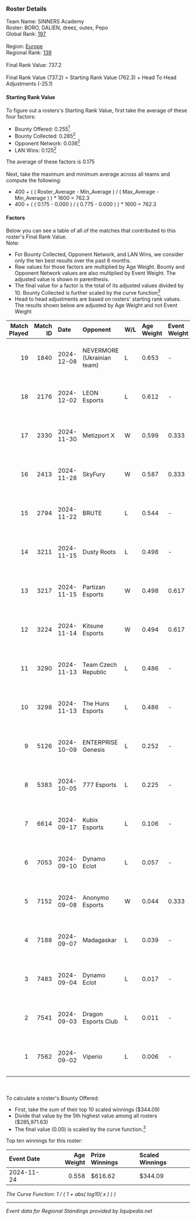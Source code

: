 ### Roster Details<br />
Team Name: SINNERS Academy<br />
Roster: BORO, DALIEN, dreez, outex, Pepo<br />
Global Rank: [197](../../standings_global_2025_02_28.md)<br />
<br />
Region: [Europe]( ../../standings_europe_2025_02_28.md)<br />
Regional Rank: [139]( ../../standings_europe_2025_02_28.md)<br />
<br />
Final Rank Value:  737.2<br />
<br />
Final Rank Value (737.2) = Starting Rank Value (762.3) + Head To Head Adjustments (-25.1)<br />

#### Starting Rank Value<br />
To figure out a rosters's Starting Rank Value, first take the average of these four factors:<br />
- Bounty Offered: 0.255[<sup>1</sup>](#table2)
- Bounty Collected: 0.285[<sup>2</sup>](#table1)
- Opponent Network: 0.036[<sup>2</sup>](#table1)
- LAN Wins: 0.125[<sup>2</sup>](#table1)

The average of these factors is 0.175<br />
<br />
Next, take the maximum and minimum average across all teams and compute the following:<br />
- 400 + ( ( Roster_Average - Min_Average ) / ( Max_Average - Min_Average ) ) * 1600 = 762.3
- 400 + ( ( 0.175 - 0.000 ) / ( 0.775 - 0.000 ) ) * 1600 = 762.3


#### Factors<br />
Below you can see a table of all of the matches that contributed to this roster's Final Rank Value.<br />
Note:<br />

- For Bounty Collected, Opponent Network, and LAN Wins, we consider only the ten best results over the past 6 months.
- Raw values for those factors are multiplied by Age Weight. Bounty and Opponent Network values are also multiplied by Event Weight. The adjusted value is shown in parenthesis.
- The final value for a factor is the total of its adjusted values divided by 10. Bounty Collected is further scaled by the curve function[<sup>3</sup>](#curveFunction)
- Head to head adjustments are based on rosters' starting rank values. The results shown below are adjusted by Age Weight and not Event Weight
<span id="table1"></span><br />


| Match Played | Match ID | Date       | Opponent                   | W/L | Age Weight | Event Weight | Bounty Collected | Opponent Network | LAN Wins  | H2H Adj. | Roster                             |
| -: | -: | :- | :- | :- | :- | :- | :- | :- | :- | -: | :- |
|           19 |     1840 | 2024-12-08 | NEVERMORE (Ukrainian team) | L   | 0.653      | -            | -                | -                | -         |    -7.96 | BORO, DALIEN, dreez, outex, Pepo   |
|           18 |     2176 | 2024-12-02 | LEON Esports               | L   | 0.612      | -            | -                | -                | -         |    -8.46 | BORO, DALIEN, dreez, outex, Pepo   |
|           17 |     2330 | 2024-11-30 | Metizport X                | W   | 0.599      | 0.333        | 0.002 (0.000)    | 0.239 (0.048)    | 0 (0.000) |     7.37 | BORO, DALIEN, dreez, outex, Pepo   |
|           16 |     2413 | 2024-11-28 | SkyFury                    | W   | 0.587      | 0.333        | 0.000 (0.000)    | 0.000 (0.000)    | 0 (0.000) |     2.33 | BORO, DALIEN, dreez, outex, Pepo   |
|           15 |     2794 | 2024-11-22 | BRUTE                      | L   | 0.544      | -            | -                | -                | -         |    -9.27 | BORO, DALIEN, dreez, outex, Pepo   |
|           14 |     3211 | 2024-11-15 | Dusty Roots                | L   | 0.498      | -            | -                | -                | -         |    -7.35 | BORO, DALIEN, outex, Pepo, STYKO   |
|           13 |     3217 | 2024-11-15 | Partizan Esports           | W   | 0.498      | 0.617        | 0.097 (0.030)    | 0.878 (0.270)    | 1 (0.498) |    14.11 | BORO, DALIEN, outex, Pepo, STYKO   |
|           12 |     3224 | 2024-11-14 | Kitsune Esports            | W   | 0.494      | 0.617        | 0.001 (0.000)    | 0.106 (0.032)    | 1 (0.494) |     5.05 | BORO, DALIEN, outex, Pepo, STYKO   |
|           11 |     3290 | 2024-11-13 | Team Czech Republic        | L   | 0.486      | -            | -                | -                | -         |    -7.45 | BORO, DALIEN, outex, Pepo, STYKO   |
|           10 |     3298 | 2024-11-13 | The Huns Esports           | L   | 0.486      | -            | -                | -                | -         |    -2.34 | BORO, DALIEN, outex, Pepo, STYKO   |
|            9 |     5126 | 2024-10-09 | ENTERPRISE Genesis         | L   | 0.252      | -            | -                | -                | -         |    -5.06 | BORO, DALIEN, dreez, outex, Pepo   |
|            8 |     5383 | 2024-10-05 | 777 Esports                | L   | 0.225      | -            | -                | -                | -         |    -4.50 | BORO, DALIEN, dreez, outex, Pepo   |
|            7 |     6614 | 2024-09-17 | Kubix Esports              | L   | 0.106      | -            | -                | -                | -         |    -0.89 | BORO, DALIEN, dreez, pandi7o, Pepo |
|            6 |     7053 | 2024-09-10 | Dynamo Eclot               | L   | 0.057      | -            | -                | -                | -         |    -0.18 | BORO, DALIEN, dreez, outex, Pepo   |
|            5 |     7152 | 2024-09-08 | Anonymo Esports            | W   | 0.044      | 0.333        | 0.046 (0.001)    | 0.792 (0.012)    | 0 (0.000) |     0.90 | BORO, DALIEN, dreez, outex, Pepo   |
|            4 |     7188 | 2024-09-07 | Madagaskar                 | L   | 0.039      | -            | -                | -                | -         |    -1.03 | BORO, DALIEN, dreez, outex, Pepo   |
|            3 |     7483 | 2024-09-04 | Dynamo Eclot               | L   | 0.017      | -            | -                | -                | -         |    -0.05 | BORO, DALIEN, dreez, outex, Pepo   |
|            2 |     7541 | 2024-09-03 | Dragon Esports Club        | L   | 0.011      | -            | -                | -                | -         |    -0.26 | BORO, DALIEN, dreez, outex, Pepo   |
|            1 |     7562 | 2024-09-02 | Viperio                    | L   | 0.006      | -            | -                | -                | -         |    -0.09 | BORO, DALIEN, dreez, outex, Pepo   |

<br />
<span id="table2"></span><br />
To calculate a roster's Bounty Offered:<br />

- First, take the sum of their top 10 scaled winnings ($344.09)
- Divide that value by the 5th highest value among all rosters ($285,971.63)
- The final value (0.00) is scaled by the curve function.[<sup>3</sup>](#curveFunction)

Top ten winnings for this roster:<br />

| Event Date | Age Weight | Prize Winnings | Scaled Winnings |
| :- | -: | :- | :- |
| 2024-11-24 |      0.558 | $616.62        | $344.09         |


<span id="curveFunction"></span>_The Curve Function: 1 / ( 1 + abs( log10( x ) ) )_<br />

---
_Event data for Regional Standings provided by liquipedia.net_<br />
